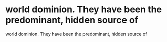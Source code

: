 # world dominion. They have been the predominant, hidden source of

world dominion. They have been the predominant, hidden source of